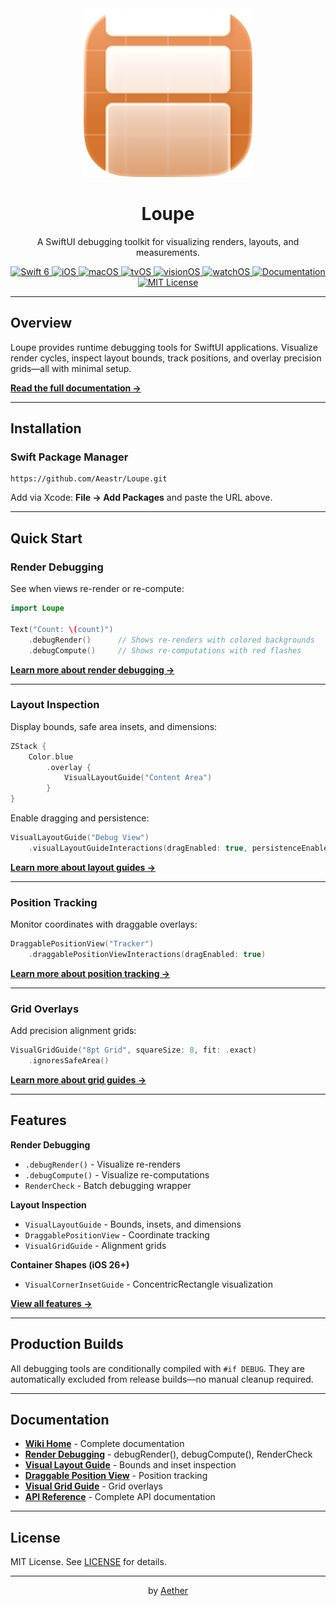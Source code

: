 <div align="center">
  <img width="270" height="270" src="/assets/icon.png" alt="Loupe">
  <h1>Loupe</h1>
  <p>A SwiftUI debugging toolkit for visualizing renders, layouts, and measurements.</p>
</div>

<div align="center">
  <a href="https://swift.org">
    <img src="https://img.shields.io/badge/Swift-6-orange.svg" alt="Swift 6">
  </a>
  <a href="https://www.apple.com/ios/">
    <img src="https://img.shields.io/badge/iOS-17%2B-blue.svg" alt="iOS">
  </a>
  <a href="https://www.apple.com/macos/">
    <img src="https://img.shields.io/badge/macOS-14%2B-blue.svg" alt="macOS">
  </a>
  <a href="https://www.apple.com/tvos/">
    <img src="https://img.shields.io/badge/tvOS-17%2B-blue.svg" alt="tvOS">
  </a>
  <a href="https://www.apple.com/visionos/">
    <img src="https://img.shields.io/badge/visionOS-1%2B-purple.svg" alt="visionOS">
  </a>
  <a href="https://www.apple.com/watchos/">
    <img src="https://img.shields.io/badge/watchOS-10%2B-red.svg" alt="watchOS">
  </a>
  <a href="https://github.com/Aeastr/Loupe/wiki">
    <img src="https://img.shields.io/badge/docs-wiki-blue.svg" alt="Documentation">
  </a>
  <a href="LICENSE">
    <img src="https://img.shields.io/badge/license-MIT-green.svg" alt="MIT License">
  </a>
</div>

---

## Overview

Loupe provides runtime debugging tools for SwiftUI applications. Visualize render cycles, inspect layout bounds, track positions, and overlay precision grids—all with minimal setup.

**[Read the full documentation →](https://github.com/Aeastr/Loupe/wiki)**

---

## Installation

### Swift Package Manager

```
https://github.com/Aeastr/Loupe.git
```

Add via Xcode: **File → Add Packages** and paste the URL above.

---

## Quick Start

### Render Debugging

See when views re-render or re-compute:

```swift
import Loupe

Text("Count: \(count)")
    .debugRender()      // Shows re-renders with colored backgrounds
    .debugCompute()     // Shows re-computations with red flashes
```

**[Learn more about render debugging →](https://github.com/Aeastr/Loupe/wiki/Render-Debugging)**

---

### Layout Inspection

Display bounds, safe area insets, and dimensions:

```swift
ZStack {
    Color.blue
        .overlay {
            VisualLayoutGuide("Content Area")
        }
}
```

Enable dragging and persistence:

```swift
VisualLayoutGuide("Debug View")
    .visualLayoutGuideInteractions(dragEnabled: true, persistenceEnabled: true)
```

**[Learn more about layout guides →](https://github.com/Aeastr/Loupe/wiki/Visual-Layout-Guide)**

---

### Position Tracking

Monitor coordinates with draggable overlays:

```swift
DraggablePositionView("Tracker")
    .draggablePositionViewInteractions(dragEnabled: true)
```

**[Learn more about position tracking →](https://github.com/Aeastr/Loupe/wiki/Draggable-Position-View)**

---

### Grid Overlays

Add precision alignment grids:

```swift
VisualGridGuide("8pt Grid", squareSize: 8, fit: .exact)
    .ignoresSafeArea()
```

**[Learn more about grid guides →](https://github.com/Aeastr/Loupe/wiki/Visual-Grid-Guide)**

---

## Features

**Render Debugging**
- `.debugRender()` - Visualize re-renders
- `.debugCompute()` - Visualize re-computations
- `RenderCheck` - Batch debugging wrapper

**Layout Inspection**
- `VisualLayoutGuide` - Bounds, insets, and dimensions
- `DraggablePositionView` - Coordinate tracking
- `VisualGridGuide` - Alignment grids

**Container Shapes (iOS 26+)**
- `VisualCornerInsetGuide` - ConcentricRectangle visualization

**[View all features →](https://github.com/Aeastr/Loupe/wiki)**

---

## Production Builds

All debugging tools are conditionally compiled with `#if DEBUG`. They are automatically excluded from release builds—no manual cleanup required.

---

## Documentation

- **[Wiki Home](https://github.com/Aeastr/Loupe/wiki)** - Complete documentation
- **[Render Debugging](https://github.com/Aeastr/Loupe/wiki/Render-Debugging)** - debugRender(), debugCompute(), RenderCheck
- **[Visual Layout Guide](https://github.com/Aeastr/Loupe/wiki/Visual-Layout-Guide)** - Bounds and inset inspection
- **[Draggable Position View](https://github.com/Aeastr/Loupe/wiki/Draggable-Position-View)** - Position tracking
- **[Visual Grid Guide](https://github.com/Aeastr/Loupe/wiki/Visual-Grid-Guide)** - Grid overlays
- **[API Reference](https://github.com/Aeastr/Loupe/wiki/API-Reference)** - Complete API documentation

---

## License

MIT License. See [LICENSE](LICENSE) for details.

---

<p align="center">by <a href="https://github.com/Aeastr">Aether</a></p>
